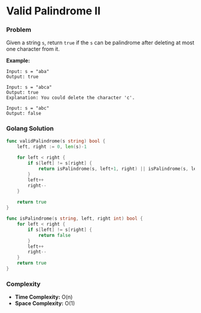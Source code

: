 # Valid Palindrome II

### Problem
Given a string `s`, return `true` if the `s` can be palindrome after deleting at most one character from it.

**Example:**
```
Input: s = "aba"
Output: true

Input: s = "abca"
Output: true
Explanation: You could delete the character 'c'.

Input: s = "abc"
Output: false
```

### Golang Solution

```go
func validPalindrome(s string) bool {
    left, right := 0, len(s)-1
    
    for left < right {
        if s[left] != s[right] {
            return isPalindrome(s, left+1, right) || isPalindrome(s, left, right-1)
        }
        left++
        right--
    }
    
    return true
}

func isPalindrome(s string, left, right int) bool {
    for left < right {
        if s[left] != s[right] {
            return false
        }
        left++
        right--
    }
    return true
}
```

### Complexity
- **Time Complexity:** O(n)
- **Space Complexity:** O(1)
